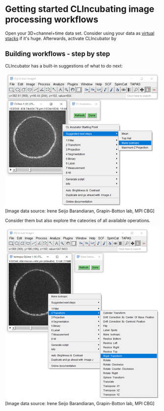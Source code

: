 # Getting started CLIncubating image processing workflows
Open your 3D+channel+time data set. Consider using your data as [virtual stacks](https://imagej.nih.gov/ij/docs/guide/146-8.html)
if it's huge. Afterwards, activate CLIncubator by 


## Building workflows - step by step
CLIncubator has a built-in suggestions of what to do next:
 

![Image](images/suggestion_make_isotropic.png) 
[Image data source: Irene Seijo Barandiaran, Grapin-Botton lab, MPI CBG]

Consider them but also explore the cateories of all available operations. 

![Image](images/menu_rigid_tranform.png)
[Image data source: Irene Seijo Barandiaran, Grapin-Botton lab, MPI CBG]


